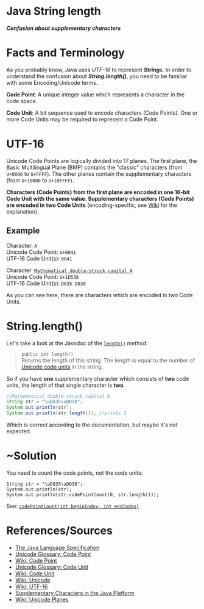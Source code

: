 # Java String length
***Confusion about supplementary characters***

# Facts and Terminology
As you probably know, Java uses *UTF-16* to represent ***String***s. In order to understand the confusion about ***String.length()***, you need to be familiar with some Encoding/Unicode terms.

**Code Point**: A unique integer value which represents a character in the code space.

**Code Unit**: A bit sequence used to encode characters (Code Points). One or more Code Units may be required to represent a Code Point.

# UTF-16
Unicode Code Points are logically divided into 17 planes. The first plane, the Basic Multilingual Plane (BMP) contains the "classic" characters (from ```U+0000``` to ```U+FFFF```). The other planes contain the supplementary characters (from ```U+10000``` to ```U+10FFFF```).

**Characters (Code Points) from the first plane are encoded in one 16-bit Code Unit with the same value. Supplementary characters (Code Points) are encoded in two Code Units** (encoding-specific, see [Wiki](http://en.wikipedia.org/wiki/UTF-16 "UTF-16") for the explanation).

## Example
Character: ```A```  
Unicode Code Point: ```U+0041```  
UTF-16 Code Unit(s): ```0041```

Character: [```Mathematical double-struck capital A```](http://codepoints.net/U+1D538)  
Unicode Code Point: ```U+1D538```  
UTF-16 Code Unit(s): ```D835 DD38```

As you can see here, there are characters which are encoded in two Code Units.

# String.length()
Let's take a look at the Javadoc of the [```length()```](http://docs.oracle.com/javase/8/docs/api/java/lang/String.html#length--) method:

>```public int length()```  
Returns the length of this string. The length is equal to the number of [Unicode code units](http://docs.oracle.com/javase/8/docs/api/java/lang/Character.html#unicode) in the string.

So if you have **one** supplementary character which consists of **two** code units, the length of that single character is **two**.

```java
//Mathematical double-struck capital A
String str = "\uD835\uDD38";
System.out.println(str);
System.out.println(str.length()); //prints 2
```

Which is correct according to the documentation, but maybe it's not expected.

# ~Solution
You need to count the code points, not the code units:

```
String str = "\uD835\uDD38";
System.out.println(str);
System.out.println(str.codePointCount(0, str.length()));
```

See: [```codePointCount(int beginIndex, int endIndex)```](http://docs.oracle.com/javase/8/docs/api/java/lang/String.html#codePointCount-int-int-)

# References/Sources
- [The Java Language Specification](http://docs.oracle.com/javase/specs/jls/se8/html/jls-3.html#jls-3.1)
- [Unicode Glossary: Code Point](http://unicode.org/glossary/#code_point)
- [Wiki: Code Point](http://en.wikipedia.org/wiki/Code_point)
- [Unicode Glossary: Code Unit](http://unicode.org/glossary/#code_unit)
- [Wiki: Code Unit](http://en.wikipedia.org/wiki/Code_unit#Code_unit)
- [Wiki: Unicode](http://en.wikipedia.org/wiki/Unicode)
- [Wiki: UTF-16](http://en.wikipedia.org/wiki/Utf-16)
- [Supplementary Characters in the Java Platform](http://www.oracle.com/technetwork/articles/javase/supplementary-142654.html)
- [Wiki: Unicode Planes](http://en.wikipedia.org/wiki/Plane_%28Unicode%29)
